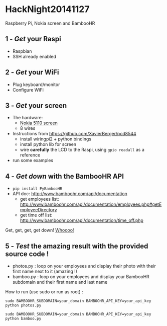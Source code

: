 HackNight20141127
=================

Raspberry Pi, Nokia screen and BambooHR


1 - *Get* your Raspi
------------------

- Raspbian
- SSH already enabled

2 - *Get* your WiFi
-----------------

- Plug keyboard/monitor
- Configure WiFi

3 - *Get* your screen
-------------------

- The hardware:
	- [Nokia 5110 screen](http://www.dx.com/p/replacement-1-6-lcd-screen-with-blue-backlight-for-nokia-5110-blue-145860#.VHhCZFTN-Cg)
	- 8 wires
- Instructions from https://github.com/XavierBerger/pcd8544
	- install wiringpi2 + python bindings
	- install python lib for screen
	- wire **carefully** the LCD to the Raspi, using `gpio readall` as a reference
- run some examples

4 - *Get down* with the BambooHR API
------------------------------------

- `pip install PyBambooHR`
- API doc: http://www.bamboohr.com/api/documentation
	- get employees list: http://www.bamboohr.com/api/documentation/employees.php#getEmployeeDirectory
	- get time off list: http://www.bamboohr.com/api/documentation/time_off.php


Get, get, get, get down! [Whoooo!](http://www.youtube.com/watch?v=h6kvY5g9KJY)

5 - *Test* the amazing result with the provided source code !
-------------------------------------------------------------

- photos.py : loop on your employees and display their photo with their first name next to it (amazing !)
- bamboo.py : loop on your employees and display your BambooHR subdomain and their first name and last name



How to run (use sudo or run as root) :
```
sudo BAMBOOHR_SUBDOMAIN=your_domain BAMBOOHR_API_KEY=your_api_key python photos.py

sudo BAMBOOHR_SUBDOMAIN=your_domain BAMBOOHR_API_KEY=your_api_key python bamboo.py
```
